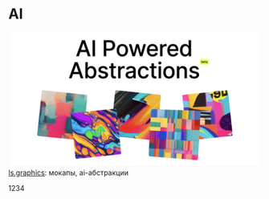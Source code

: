 # AI

![Генератор абстракций](ai/ls.graphics.jpg)
[ls.graphics](https://www.ls.graphics/abstractions): мокапы, ai-абстракции

1234